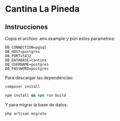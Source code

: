 # Cantina La Pineda

## Instrucciones

Copia el archivo .env.example y pon estos parametros:
```
DB_CONNECTION=pgsql
DB_HOST=postgres
DB_PORT=5432
DB_DATABASE=cantina
DB_USERNAME=postgres
DB_PASSWORD=postgres
```
Para descargar las dependencias:
```bash
composer install

npm install && npm run build
```
Y para migrar la base de datos:
```bash
php artisan migrate 
```
